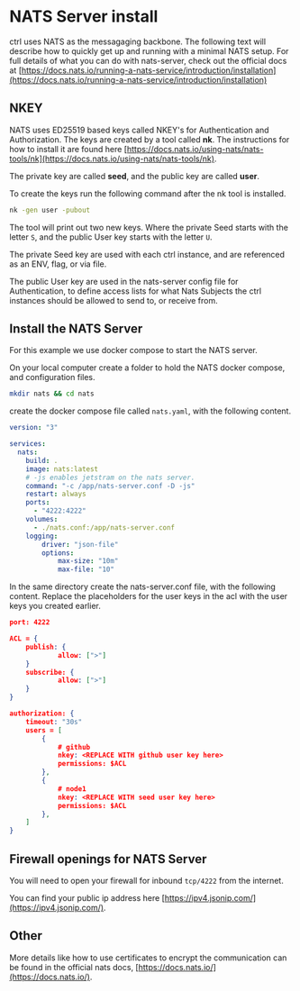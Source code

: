 # NATS Server install

ctrl uses NATS as the messagaging backbone. The following text will describe how to quickly get up and running with a minimal NATS setup. For full details of what you can do with nats-server, check out the official docs at [https://docs.nats.io/running-a-nats-service/introduction/installation](https://docs.nats.io/running-a-nats-service/introduction/installation)

## NKEY

NATS uses ED25519 based keys called NKEY's for Authentication and Authorization. The keys are created by a tool called **nk**. The instructions for how to install it are found here [https://docs.nats.io/using-nats/nats-tools/nk](https://docs.nats.io/using-nats/nats-tools/nk).

The private key are called **seed**, and the public key are called **user**.

To create the keys run the following command after the nk tool is installed.

```bash
nk -gen user -pubout
```

The tool will print out two new keys. Where the private Seed starts with the letter ` S `, and the public User key starts with the letter ` U `.

The private Seed key are used with each ctrl instance, and are referenced as an ENV, flag, or via file.

The public User key are used in the nats-server config file for Authentication, to define access lists for what Nats Subjects the ctrl instances should be allowed to send to, or receive from.

## Install the NATS Server

For this example we use docker compose to start the NATS server.

On your local computer create a folder to hold the NATS docker compose, and configuration files.

```bash
mkdir nats && cd nats
```

create the docker compose file called `nats.yaml`, with the following content.

```yaml
version: "3"

services:
  nats:
    build: .
    image: nats:latest
    # -js enables jetstram on the nats server.
    command: "-c /app/nats-server.conf -D -js"
    restart: always
    ports:
      - "4222:4222"
    volumes:
      - ./nats.conf:/app/nats-server.conf
    logging:
        driver: "json-file"
        options:
            max-size: "10m"
            max-file: "10"
```

In the same directory create the nats-server.conf file, with the following content. Replace the placeholders for the user keys in the acl with the user keys you created earlier.

```json
port: 4222

ACL = {
    publish: {
            allow: [">"]
    }
    subscribe: {
            allow: [">"]
    }
}

authorization: {
    timeout: "30s"
    users = [
        {
            # github
            nkey: <REPLACE WITH github user key here>
            permissions: $ACL
        },
        {
            # node1
            nkey: <REPLACE WITH seed user key here>
            permissions: $ACL
        },
    ]
}
```

## Firewall openings for NATS Server

You will need to open your firewall for inbound `tcp/4222` from the internet.

You can find your public ip address here [https://ipv4.jsonip.com/](https://ipv4.jsonip.com/).

## Other

More details like how to use certificates to encrypt the communication can be found in the official nats docs, [https://docs.nats.io/](https://docs.nats.io/).
